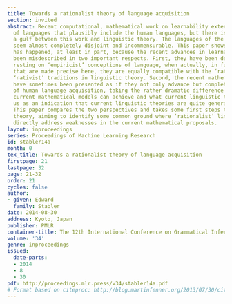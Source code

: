 ```yaml
---
title: Towards a rationalist theory of language acquisition
section: invited
abstract: Recent computational, mathematical work on learnability extends to classes
  of languages that plausibly include the human languages, but there is nevertheless
  a gulf between this work and linguistic theory. The languages of the two fields
  seem almost completely disjoint and incommensurable. This paper shows that this
  has happened, at least in part, because the recent advances in learnability have
  been misdescribed in two important respects. First, they have been described as
  resting on ‘empiricist’ conceptions of language, when actually, in fundamental respects
  that are made precise here, they are equally compatible with the ‘rationalist’,
  ‘nativist’ traditions in linguistic theory. Second, the recent mathematical proposals
  have sometimes been presented as if they not only advance but complete the account
  of human language acquisition, taking the rather dramatic difference between what
  current mathematical models can achieve and what current linguistic theories tell
  us as an indication that current linguistic theories are quite generally mistaken.
  This paper compares the two perspectives and takes some first steps toward a unified
  theory, aiming to identify some common ground where ‘rationalist’ linguistic hypotheses  could
  directly address weaknesses in the current mathematical proposals.
layout: inproceedings
series: Proceedings of Machine Learning Research
id: stabler14a
month: 0
tex_title: Towards a rationalist theory of language acquisition
firstpage: 21
lastpage: 32
page: 21-32
order: 21
cycles: false
author:
- given: Edward
  family: Stabler
date: 2014-08-30
address: Kyoto, Japan
publisher: PMLR
container-title: The 12th International Conference on Grammatical Inference
volume: '34'
genre: inproceedings
issued:
  date-parts:
  - 2014
  - 8
  - 30
pdf: http://proceedings.mlr.press/v34/stabler14a.pdf
# Format based on citeproc: http://blog.martinfenner.org/2013/07/30/citeproc-yaml-for-bibliographies/
---
```

